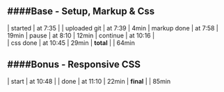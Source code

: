 ####Base - Setup, Markup & Css
---
| started      | at 7:35  |
| uploaded git | at 7:39  |   4min
| markup done  | at 7:58  |   19min
| pause        | at 8:10  |   12min
| continue     | at 10:16 |        
| css done     | at 10:45 |   29min
| **total**    |          |   64min  

####Bonus - Responsive CSS
---
| start        | at 10:48 |
| done         | at 11:10 |   22min
| **final**    |          |   85min
